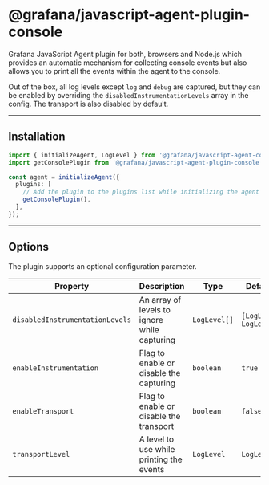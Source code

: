 # @grafana/javascript-agent-plugin-console

Grafana JavaScript Agent plugin for both, browsers and Node.js which provides an automatic mechanism for collecting
console events but also allows you to print all the events within the agent to the console.

Out of the box, all log levels except `log` and `debug` are captured, but they can be enabled by overriding the
`disabledInstrumentationLevels` array in the config. The transport is also disabled by default.

---

## Installation

```ts
import { initializeAgent, LogLevel } from '@grafana/javascript-agent-core';
import getConsolePlugin from '@grafana/javascript-agent-plugin-console';

const agent = initializeAgent({
  plugins: [
    // Add the plugin to the plugins list while initializing the agent
    getConsolePlugin(),
  ],
});
```

---

## Options

The plugin supports an optional configuration parameter.

| Property                        | Description                                  | Type         | Default Value                    |
| ------------------------------- | -------------------------------------------- | ------------ | -------------------------------- |
| `disabledInstrumentationLevels` | An array of levels to ignore while capturing | `LogLevel[]` | `[LogLevel.LOG, LogLevel.DEBUG]` |
| `enableInstrumentation`         | Flag to enable or disable the capturing      | `boolean`    | `true`                           |
| `enableTransport`               | Flag to enable or disable the transport      | `boolean`    | `false`                          |
| `transportLevel`                | A level to use while printing the events     | `LogLevel`   | `LogLevel.DEBUG`                 |

